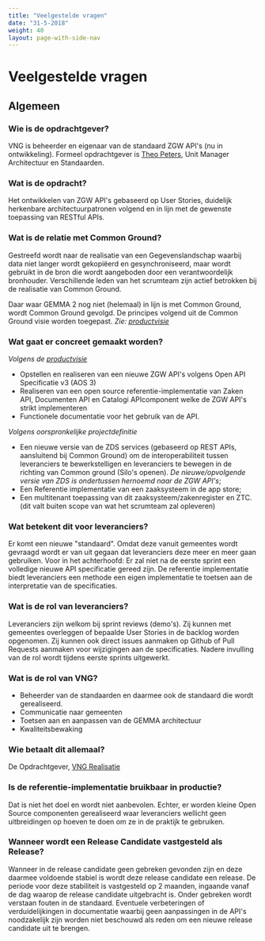 ```yaml
---
title: "Veelgestelde vragen"
date: "31-5-2018"
weight: 40
layout: page-with-side-nav
---
```


# Veelgestelde vragen

## Algemeen

### Wie is de opdrachtgever?

VNG is beheerder en eigenaar van de standaard ZGW API's (nu in ontwikkeling). Formeel opdrachtgever
is [Theo Peters](https://github.com/TheoVNGPeters), Unit Manager Architectuur en Standaarden.

### Wat is de opdracht?

Het ontwikkelen van ZGW API's gebaseerd op User Stories, duidelijk herkenbare architectuurpatronen
volgend en in lijn met de gewenste toepassing van RESTful APIs.

### Wat is de relatie met Common Ground?

Gestreefd wordt naar de realisatie van een Gegevenslandschap waarbij data niet langer wordt
gekopiëerd en gesynchroniseerd, maar wordt gebruikt in de bron die wordt aangeboden door een
verantwoordelijk bronhouder. Verschillende leden van het scrumteam zijn actief betrokken bij de
realisatie van Common Ground.

Daar waar GEMMA 2 nog niet (helemaal) in lijn is met Common Ground, wordt Common Ground gevolgd. De
principes volgend uit de Common Ground visie worden toegepast. _Zie: [productvisie](/productvisie)_

### Wat gaat er concreet gemaakt worden?

_Volgens de [productvisie](/productvisie)_

- Opstellen en realiseren van een nieuwe ZGW API's volgens Open API Specificatie v3 (AOS 3)
- Realiseren van een open source referentie-implementatie van Zaken API, Documenten API en Catalogi
  APIcomponent welke de ZGW API's strikt implementeren
- Functionele documentatie voor het gebruik van de API.

_Volgens oorspronkelijke projectdefinitie_

- Een nieuwe versie van de ZDS services (gebaseerd op REST APIs, aansluitend bij Common Ground) om
  de interoperabiliteit tussen leveranciers te bewerkstelligen en leveranciers te bewegen in de
  richting van Common ground (Silo's openen). _De nieuwe/opvolgende versie van ZDS is ondertussen
  hernoemd naar de ZGW API's_;
- Een Referentie implementatie van een zaaksysteem in de app store;
- Een multitenant toepassing van dit zaaksysteem/zakenregister en ZTC. (dit valt buiten scope van
  wat het scrumteam zal opleveren)

### Wat betekent dit voor leveranciers?

Er komt een nieuwe "standaard". Omdat deze vanuit gemeentes wordt gevraagd wordt er van uit gegaan
dat leveranciers deze meer en meer gaan gebruiken. Voor in het achterhoofd: Er zal niet na de eerste
sprint een volledige nieuwe API specificatie gereed zijn. De referentie implementatie biedt
leveranciers een methode een eigen implementatie te toetsen aan de interpretatie van de
specificaties.

### Wat is de rol van leveranciers?

Leveranciers zijn welkom bij sprint reviews (demo's). Zij kunnen met gemeentes overleggen of
bepaalde User Stories in de backlog worden opgenomen. Zij kunnen ook direct issues aanmaken op
Github of Pull Requests aanmaken voor wijzigingen aan de specificaties. Nadere invulling van de rol
wordt tijdens eerste sprints uitgewerkt.

### Wat is de rol van VNG?

- Beheerder van de standaarden en daarmee ook de standaard die wordt gerealiseerd.
- Communicatie naar gemeenten
- Toetsen aan en aanpassen van de GEMMA architectuur
- Kwaliteitsbewaking

### Wie betaalt dit allemaal?

De Opdrachtgever, [VNG Realisatie](https://github.com/VNG-Realisatie/)

### Is de referentie-implementatie bruikbaar in productie?

Dat is niet het doel en wordt niet aanbevolen. Echter, er worden kleine Open Source componenten
gerealiseerd waar leveranciers wellicht geen uitbreidingen op hoeven te doen om ze in de praktijk te
gebruiken.

### Wanneer wordt een Release Candidate vastgesteld als Release?

Wanneer in de release candidate geen gebreken gevonden zijn en deze daarmee voldoende stabiel is
wordt deze release candidate een release. De periode voor deze stabiliteit is vastgesteld op 2
maanden, ingaande vanaf de dag waarop de release candidate uitgebracht is. Onder gebreken wordt
verstaan fouten in de standaard. Eventuele verbeteringen of verduidelijkingen in documentatie
waarbij geen aanpassingen in de API's noodzakelijk zijn worden niet beschouwd als reden om een
nieuwe release candidate uit te brengen.

